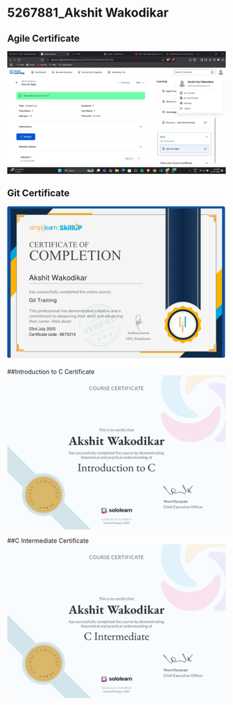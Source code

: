 # 5267881_Akshit Wakodikar

## Agile Certificate
![Agile Certificate](https://github.com/akshitwakodikar/5267881_Akshit-Wakodikar/blob/main/Module%201%20-%20SDLC/Agile%20Quiz%20ss.jpg)

## Git Certificate
![Git Certificate](https://github.com/akshitwakodikar/5267881_Akshit-Wakodikar/blob/main/Module%202%20-%20Git%20%26%20Github/Git%20Certificate.jpg)

##Introduction to C Certificate
![Git Certificate](https://github.com/akshitwakodikar/5267881_Akshit-Wakodikar/blob/main/Module%204%20-%20Essential%20of%20C%20Programming/Sololearn%20Introduction%20to%20C%20Certificate.jpg)

##C Intermediate Certificate
![Git Certificate](https://github.com/akshitwakodikar/5267881_Akshit-Wakodikar/blob/main/Module%204%20-%20Essential%20of%20C%20Programming/Sololearn%20C%20Intermediate%20Certificate.jpg)
